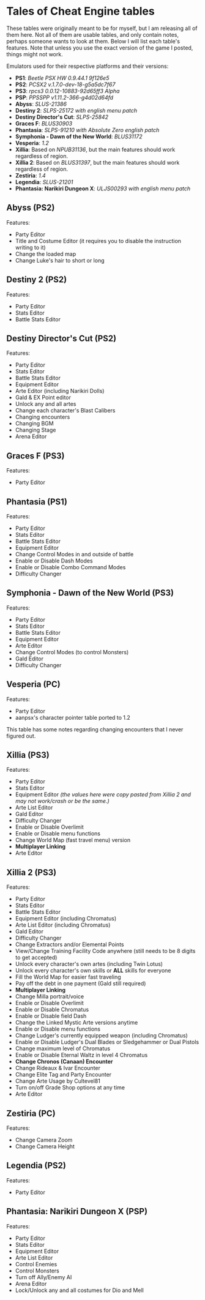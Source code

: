 
  
 # Tales of Cheat Engine tables

These tables were originally meant to be for myself, but I am releasing all of them here. Not all of them are usable tables, and only contain notes, perhaps someone wants to look at them. Below I will list each table's features. Note that unless you use the exact version of the game I posted, things might not work.

Emulators used for their respective platforms and their versions:

 - **PS1**: *Beetle PSX HW 0.9.44.1 9f126e5*
 - **PS2**: *PCSX2 v.1.7.0-dev-18-g5a5dc7f67*
 - **PS3**: *rpcs3 0.0.12-10883-92d65ff3 Alpha*
 - **PSP**: *PPSSPP v1.11.2-366-g4d02d64fd*
 - **Abyss**: *SLUS-21386*
 - **Destiny 2**: *SLPS-25172 with english menu patch*
 - **Destiny Director's Cut**: *SLPS-25842*
 - **Graces F**: *BLUS30903*
 - **Phantasia**: *SLPS-91210 with Absolute Zero english patch*
 - **Symphonia - Dawn of the New World**: *BLUS31172*
 - **Vesperia**: *1.2*
 - **Xillia**: Based on *NPUB31136*, but the main features should work regardless of region.
 - **Xillia 2**: Based on *BLUS31397*, but the main features should work regardless of region.
 - **Zestiria**: *1.4*
 - **Legendia**: *SLUS-21201*
 - **Phantasia: Narikiri Dungeon X**: *ULJS00293 with english menu patch*

## Abyss (PS2)

Features: 
 - Party Editor
 - Title and Costume Editor (it requires you to disable the instruction writing to it)
 - Change the loaded map
 - Change Luke's hair to short or long

## Destiny 2 (PS2)

Features: 
 - Party Editor
 - Stats Editor
 - Battle Stats Editor

## Destiny Director's Cut (PS2)

Features: 
 - Party Editor
 - Stats Editor
 - Battle Stats Editor
 - Equipment Editor
 - Arte Editor (including Narikiri Dolls)
 - Gald & EX Point editor
 - Unlock any and all artes
 - Change each character's Blast Calibers
 - Changing encounters
 - Changing BGM
 - Changing Stage
 - Arena Editor

## Graces F (PS3)

Features: 
 - Party Editor

## Phantasia (PS1)

Features: 
 - Party Editor
 - Stats Editor
 - Battle Stats Editor
 - Equipment Editor
 - Change Control Modes in and outside of battle
 - Enable or Disable Dash Modes
 - Enable or Disable Combo Command Modes
 - Difficulty Changer

## Symphonia - Dawn of the New World (PS3)

Features: 
 - Party Editor
 - Stats Editor
 - Battle Stats Editor
 - Equipment Editor
 - Arte Editor
 - Change Control Modes (to control Monsters)
 - Gald Editor
 - Difficulty Changer

## Vesperia (PC)
Features: 
 - Party Editor
 - aanpsx's character pointer table ported to 1.2
 
 This table has some notes regarding changing encounters that I never figured out.
 
 ## Xillia (PS3)

Features: 
 - Party Editor
 - Stats Editor
 - Equipment Editor *(the values here were copy pasted from Xillia 2 and may not work/crash or be the same.)*
 - Arte List Editor
 - Gald Editor
 - Difficulty Changer
 - Enable or Disable Overlimit
 - Enable or Disable menu functions
 - Change World Map (fast travel menu) version
 - **Multiplayer Linking**
 - Arte Editor

 ## Xillia 2 (PS3)

Features: 
 - Party Editor
 - Stats Editor
 - Battle Stats Editor
 - Equipment Editor (including Chromatus)
 - Arte List Editor (including Chromatus)
 - Gald Editor
 - Difficulty Changer
 - Change Extractors and/or Elemental Points
 - View/Change Training Facility Code anywhere (still needs to be 8 digits to get accepted)
 - Unlock every character's own artes (including Twin Lotus)
 - Unlock every character's own skills or **ALL** skills for everyone
 - Fill the World Map for easier fast traveling
 - Pay off the debt in one payment (Gald still required)
 - **Multiplayer Linking**
 - Change Milla portrait/voice
 - Enable or Disable Overlimit
 - Enable or Disable Chromatus
 - Enable or Disable field Dash
 - Change the Linked Mystic Arte versions anytime
 - Enable or Disable menu functions
 - Change Ludger's currently equipped weapon (including Chromatus)
 - Enable or Disable Ludger's Dual Blades or Sledgehammer or Dual Pistols
 - Change maximum level of Chromatus
 - Enable or Disable Eternal Waltz in level 4 Chromatus
 - **Change Chronos (Canaan) Encounter**
 - Change Rideaux & Ivar Encounter
 - Change Elite Tag and Party Encounter
 - Change Arte Usage by Cultevel81
 - Turn on/off Grade Shop options at any time
 - Arte Editor

 ## Zestiria (PC)

Features: 
 - Change Camera Zoom
 - Change Camera Height

 ## Legendia (PS2)

Features:
 - Party Editor

## Phantasia: Narikiri Dungeon X (PSP)

Features:
- Party Editor
- Stats Editor
- Equipment Editor
- Arte List Editor
- Control Enemies
- Control Monsters
- Turn off Ally/Enemy AI
- Arena Editor
- Lock/Unlock any and all costumes for Dio and Mell